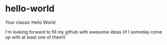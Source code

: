 # hello-world
Your classic Hello World

I'm looking forward to fill my github with awesome ideas (if I someday come up with at least one of them!)
